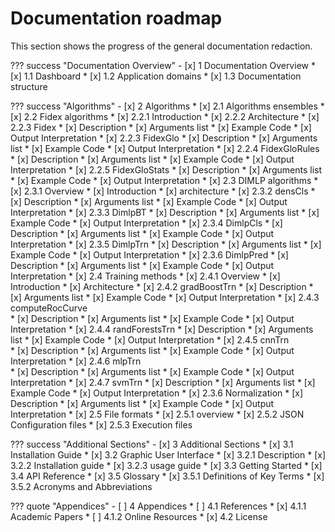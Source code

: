 # Documentation roadmap

This section shows the progress of the general documentation redaction.

??? success "Documentation Overview"
    - [x] 1 Documentation Overview
        * [x] 1.1 Dashboard
        * [x] 1.2 Application domains
        * [x] 1.3 Documentation structure

??? success "Algorithms"
    - [x] 2 Algorithms
        * [x] 2.1 Algorithms ensembles
        * [x] 2.2 Fidex algorithms
            * [x] 2.2.1 Introduction
            * [x] 2.2.2 Architecture
            * [x] 2.2.3 Fidex
                * [x] Description
                * [x] Arguments list
                * [x] Example Code
                * [x] Output Interpretation
            * [x] 2.2.3 FidexGlo
                * [x] Description
                * [x] Arguments list
                * [x] Example Code
                * [x] Output Interpretation
            * [x] 2.2.4 FidexGloRules
                * [x] Description
                * [x] Arguments list
                * [x] Example Code
                * [x] Output Interpretation
            * [x] 2.2.5 FidexGloStats
                * [x] Description
                * [x] Arguments list
                * [x] Example Code
                * [x] Output Interpretation
        * [x] 2.3 DIMLP algorithms 
            * [x] 2.3.1 Overview
                * [x] Introduction
                * [x] architecture
            * [x] 2.3.2 densCls
                * [x] Description
                * [x] Arguments list
                * [x] Example Code
                * [x] Output Interpretation
            * [x] 2.3.3 DimlpBT
                * [x] Description
                * [x] Arguments list
                * [x] Example Code
                * [x] Output Interpretation
            * [x] 2.3.4 DimlpCls
                * [x] Description
                * [x] Arguments list
                * [x] Example Code
                * [x] Output Interpretation
            * [x] 2.3.5 DimlpTrn
                * [x] Description
                * [x] Arguments list
                * [x] Example Code
                * [x] Output Interpretation
            * [x] 2.3.6 DimlpPred
                * [x] Description
                * [x] Arguments list
                * [x] Example Code
                * [x] Output Interpretation
        * [x] 2.4 Training methods
            * [x] 2.4.1 Overview
                * [x] Introduction 
                * [x] Architecture
            * [x] 2.4.2 gradBoostTrn
                * [x] Description
                * [x] Arguments list
                * [x] Example Code
                * [x] Output Interpretation
            * [x] 2.4.3 computeRocCurve      
                * [x] Description
                * [x] Arguments list
                * [x] Example Code
                * [x] Output Interpretation
            * [x] 2.4.4 randForestsTrn
                * [x] Description
                * [x] Arguments list
                * [x] Example Code
                * [x] Output Interpretation
            * [x] 2.4.5 cnnTrn    
                * [x] Description
                * [x] Arguments list
                * [x] Example Code
                * [x] Output Interpretation
            * [x] 2.4.6 mlpTrn   
                * [x] Description
                * [x] Arguments list
                * [x] Example Code
                * [x] Output Interpretation
            * [x] 2.4.7 svmTrn
                * [x] Description
                * [x] Arguments list
                * [x] Example Code
                * [x] Output Interpretation
            * [x] 2.3.6 Normalization
                * [x] Description
                * [x] Arguments list
                * [x] Example Code
                * [x] Output Interpretation
        * [x] 2.5 File formats
            * [x] 2.5.1 overview
            * [x] 2.5.2 JSON Configuration files
            * [x] 2.5.3 Execution files

??? success "Additional Sections"
    - [x] 3 Additional Sections
        * [x] 3.1 Installation Guide
        * [x] 3.2 Graphic User Interface
            * [x] 3.2.1 Description
            * [x] 3.2.2 Installation guide
            * [x] 3.2.3 usage guide
        * [x] 3.3 Getting Started
        * [x] 3.4 API Reference
        * [x] 3.5 Glossary
            * [x] 3.5.1 Definitions of Key Terms
            * [x] 3.5.2 Acronyms and Abbreviations

??? quote "Appendices"
    - [ ] 4 Appendices
        * [ ] 4.1 References
            * [x] 4.1.1 Academic Papers
            * [ ] 4.1.2 Online Resources
        * [x] 4.2 License
